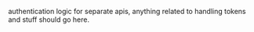 authentication logic for separate apis, anything related to handling tokens and stuff should go here.